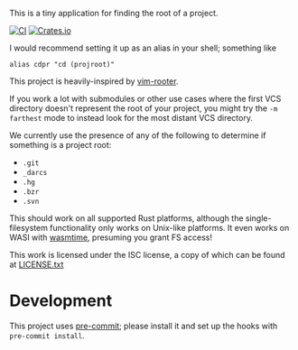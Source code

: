 This is a tiny application for finding the root of a project.

[![CI](https://github.com/Roguelazer/projroot/actions/workflows/ci.yml/badge.svg?branch=main)](https://github.com/Roguelazer/projroot/actions/workflows/ci.yml)
[![Crates.io](https://img.shields.io/crates/v/projroot)](https://crates.io/crates/projroot)

I would recommend setting it up as an alias in your shell; something like

```fish
alias cdpr "cd (projroot)"
```

This project is heavily-inspired by [vim-rooter](https://github.com/vim-scripts/vim-rooter/tree/master).

If you work a lot with submodules or other use cases where the first VCS directory doesn't represent
the root of your project, you might try the `-m farthest` mode to instead look for the most distant VCS directory.

We currently use the presence of any of the following to determine if something is a project root:

 - `.git`
 - `_darcs`
 - `.hg`
 - `.bzr`
 - `.svn`

This should work on all supported Rust platforms, although the single-filesystem functionality only works
on Unix-like platforms. It even works on WASI with [wasmtime](https://wasmtime.dev/), presuming you grant FS access!

This work is licensed under the ISC license, a copy of which can be found at [LICENSE.txt](LICENSE.txt)

Development
===========

This project uses [pre-commit](https://pre-commit.com/); please install it and set up the hooks with `pre-commit install`.
